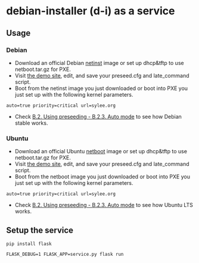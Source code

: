 # debian-installer (d-i) as a service

## Usage

### Debian

 * Download an official Debian [netinst](https://www.debian.org/devel/debian-installer/) image or set up dhcp&amp;tftp to use netboot.tar.gz for PXE.
 * Visit [the demo site](https://sylee.org/d-i/), edit, and save your preseed.cfg and late\_command script.
 * Boot from the netinst image you just downloaded or boot into PXE you just set up with the following kernel parameters.

`auto=true priority=critical url=sylee.org`

  * Check [B.2. Using preseeding - B.2.3. Auto mode](https://www.debian.org/releases/stable/amd64/apbs02.html.en#preseed-auto) to see how Debian stable works.

### Ubuntu

 * Download an official Ubuntu [netboot](http://cdimage.ubuntu.com/netboot/) image or set up dhcp&amp;tftp to use netboot.tar.gz for PXE.
 * Visit [the demo site](https://sylee.org/d-i/?share=00000000), edit, and save your preseed.cfg and late\_command script.
 * Boot from the netboot image you just downloaded or boot into PXE you just set up with the following kernel parameters.

`auto=true priority=critical url=sylee.org`

  * Check [B.2. Using preseeding - B.2.3. Auto mode](https://help.ubuntu.com/lts/installation-guide/amd64/apbs02.html#preseed-auto) to see how Ubuntu LTS works.

## Setup the service

`pip install flask`

`FLASK_DEBUG=1 FLASK_APP=service.py flask run`
